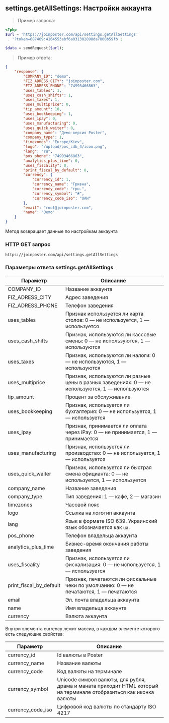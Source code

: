 ## settings.getAllSettings: Настройки аккаунта

>  Пример запроса:

```php
<?php
$url = 'https://joinposter.com/api/settings.getAllSettings'
 . '?token=687409:4164553abf6a031302898da7800b59fb';

$data = sendRequest($url);
```

> Пример ответа:

```json
{
    "response": {
        "COMPANY_ID": "demo",
        "FIZ_ADRESS_CITY": "joinposter.com",
        "FIZ_ADRESS_PHONE": "74993466863",
        "uses_tables": 1,
        "uses_cash_shifts": 1,
        "uses_taxes": 1,
        "uses_multiprice": 0,
        "tip_amount": 10,
        "uses_bookkeeping": 1,
        "uses_ipay": 0,
        "uses_manufacturing": 0,
        "uses_quick_waiter": 0,
        "company_name": "Демо-версия Poster",
        "company_type": 1,
        "timezones": "Europe/Kiev",
        "logo": "/upload/pos_cdb_4/icon.png",
        "lang": "ru",
        "pos_phone": "74993466863",
        "analytics_plus_time": 0,
        "uses_fiscality": 0,
        "print_fiscal_by_default": 0,
        "currency": {
            "currency_id": 1,
            "currency_name": "Гривна",
            "currency_code": "грн.",
            "currency_symbol": "₴",
            "currency_code_iso": "UAH"
        },
        "email": "root@joinposter.com",
        "name": "Demo"
    }
}
```

Метод возвращает данные по настройкам аккаунта

### HTTP GET запрос

`https://joinposter.com/api/settings.getAllSettings`

### Параметры ответа settings.getAllSettings

Параметр | Описание
-------- | --------
COMPANY_ID | Название аккаунта
FIZ_ADRESS_CITY | Адрес заведения
FIZ_ADRESS_PHONE | Телефон заведения
uses_tables | Признак используется ли карта столов: 0 — не используется, 1 — используется
uses_cash_shifts | Признак, используются ли кассовые смены: 0 — не используются, 1 — используются 
uses_taxes | Признак, используются ли налоги: 0 — не используются, 1 — используются 
uses_multiprice | Признак, используются ли разные цены в разных заведениях: 0 — не используются, 1 — используются 
tip_amount | Процент за обслуживание
uses_bookkeeping | Признак, используется ли бухгалтерия: 0 — не используется, 1 — используется 
uses_ipay | Признак, принимается ли оплата через iPay: 0 — не принимается, 1 — принимается 
uses_manufacturing | Признак, используется ли производство: 0 — не используется, 1 — используется 
uses_quick_waiter | Признак, используется ли быстрая смена официанта: 0 — не используется, 1 — используется 
company_name | Название заведения
company_type | Тип заведения: 1 — кафе, 2 — магазин
timezones | Часовой пояс
logo | Ссылка на логотип аккаунта
lang | Язык в формате ISO 639. Украинский язык обозначается как `ua`.
pos_phone | Телефон владельца аккаунта
analytics_plus_time | Бизнес-время окончания работы заведения
uses_fiscality | Признак, используется ли фискализация: 0 — не используется, 1 — используется 
print_fiscal_by_default | Признак, печатаются ли фискальные чеки по умолчанию: 0 — не печатаются, 1 — печатаются 
email | Эл. почта владельца аккаунта
name | Имя владельца аккаунта
currency | Валюта аккаунта

Внутри элемента currency лежит массив, в каждом элементе которого есть следующие свойства:

Параметр | Описание
-------- | --------
currency_id | Id валюты в Poster
currency_name | Название валюты
currency_code | Код валюты на терминале
currency_symbol | Unicode символ валюты, для рубля, драма и маната приходит HTML который на терминале отобразиться как иконка валюты
currency_code_iso | Цифровой код валюты по стандарту ISO 4217
